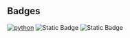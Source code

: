 
## Badges


[![python](https://img.shields.io/badge/Python-3.10.15-3776AB.svg?style=flat&logo=python&logoColor=white)](https://www.python.org)
![Static Badge](https://img.shields.io/badge/Anaconda-v24.5.0-brightgreen)
![Static Badge](https://img.shields.io/badge/Docker-v27.4.1-brightgreen?logoColor=(0%2C0%2C255))